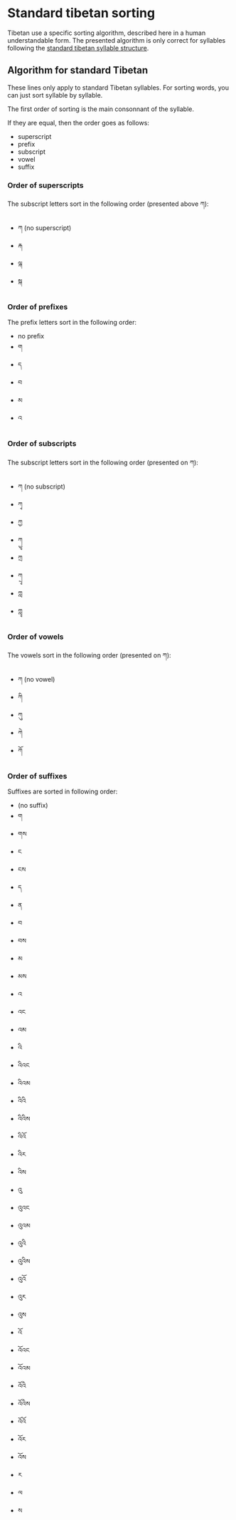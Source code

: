 # Standard tibetan sorting

Tibetan use a specific sorting algorithm, described here in a human understandable form. The presented algorithm is only correct for syllables following the [standard tibetan syllable structure](https://github.com/eroux/tibetan-spellchecker/blob/master/doc/standard-syllable-structure.md).

## Algorithm for standard Tibetan

These lines only apply to standard Tibetan syllables. For sorting words, you can just sort syllable by syllable.

The first order of sorting is the main consonnant of the syllable.

If they are equal, then the order goes as follows:

- superscript
- prefix
- subscript
- vowel
- suffix

### Order of superscripts

The subscript letters sort in the following order (presented above ཀ):

- ཀ (no superscript)
- རྐ
- ལྐ
- སྐ

### Order of prefixes

The prefix letters sort in the following order:

- no prefix
- ག
- ད
- བ
- མ
- འ

### Order of subscripts

The subscript letters sort in the following order (presented on ཀ):

- ཀ (no subscript)
- ཀྭ
- ཀྱ
- ཀྱྭ
- ཀྲ
- ཀྲྭ
- ཀླ
- ཀླྭ

### Order of vowels

The vowels sort in the following order (presented on ཀ):

- ཀ (no vowel)
- ཀི
- ཀུ
- ཀེ
- ཀོ

### Order of suffixes

Suffixes are sorted in following order:

- (no suffix)
- ག
- གས
- ང
- ངས
- ད
- ན
- བ
- བས
- མ
- མས
- འ
- འང
- འམ
- འི
- འིའང
- འིའམ
- འིའི
- འིའིས
- འིའོ
- འིར
- འིས
- འུ
- འུའང
- འུའམ
- འུའི
- འུའིས
- འུའོ
- འུར
- འུས
- འོ
- འོའང
- འོའམ
- འོའི
- འོའིས
- འོའོ
- འོར
- འོས
- ར
- ལ
- ས
